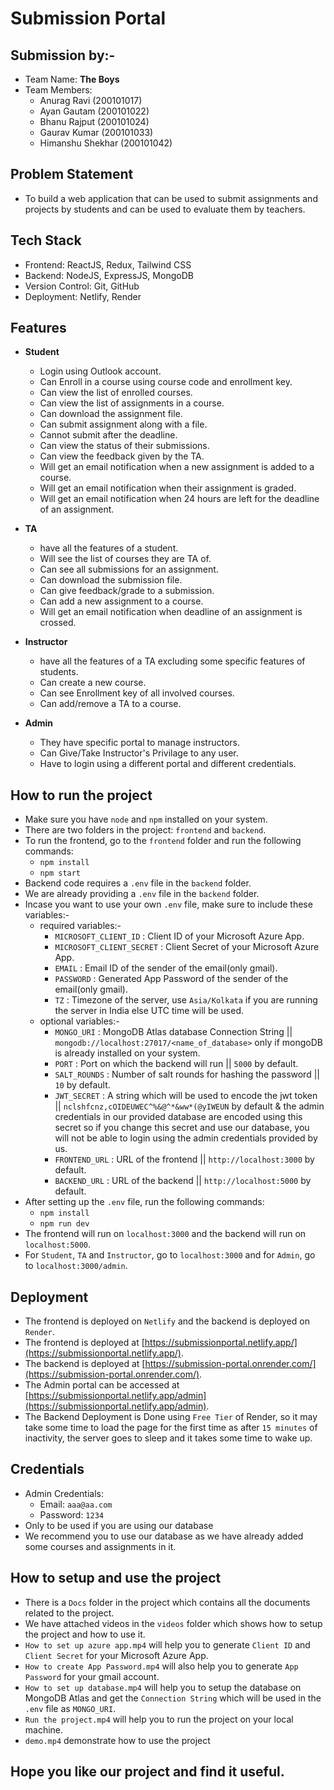 # Submission Portal

## Submission by:- 
- Team Name: **The Boys**
- Team Members: 
  - Anurag Ravi      (200101017)
  - Ayan Gautam      (200101022)
  - Bhanu Rajput     (200101024)
  - Gaurav Kumar     (200101033)
  - Himanshu Shekhar (200101042)

## Problem Statement
- To build a web application that can be used to submit assignments and projects by students and can be used to evaluate them by teachers.

## Tech Stack
- Frontend: ReactJS, Redux, Tailwind CSS
- Backend: NodeJS, ExpressJS, MongoDB
- Version Control: Git, GitHub
- Deployment: Netlify, Render

## Features
- **Student**
  - Login using Outlook account.
  - Can Enroll in a course using course code and enrollment key.
  - Can view the list of enrolled courses.
  - Can view the list of assignments in a course.
  - Can download the assignment file.
  - Can submit assignment along with a file.
  - Cannot submit after the deadline.
  - Can view the status of their submissions.
  - Can view the feedback given by the TA.
  - Will get an email notification when a new assignment is added to a course.
  - Will get an email notification when their assignment is graded.
  - Will get an email notification when 24 hours are left for the deadline of an assignment.

- **TA**
  - have all the features of a student.
  - Will see the list of courses they are TA of.
  - Can see all submissions for an assignment.
  - Can download the submission file.
  - Can give feedback/grade to a submission.
  - Can add a new assignment to a course.
  - Will get an email notification when deadline of an assignment is crossed.

- **Instructor**
  - have all the features of a TA excluding some specific features of students.
  - Can create a new course.
  - Can see Enrollment key of all involved courses.
  - Can add/remove a TA to a course.

- **Admin**
  - They have specific portal to manage instructors.
  - Can Give/Take Instructor's Privilage to any user.
  - Have to login using a different portal and different credentials.

## How to run the project
- Make sure you have `node` and `npm` installed on your system.
- There are two folders in the project: `frontend` and `backend`.
- To run the frontend, go to the `frontend` folder and run the following commands:
  - `npm install`
  - `npm start`
- Backend code requires a `.env` file in the `backend` folder.
- We are already providing a `.env` file in the `backend` folder.
- Incase you want to use your own `.env` file, make sure to include these variables:-
  - required variables:-
    - `MICROSOFT_CLIENT_ID` : Client ID of your Microsoft Azure App.
    - `MICROSOFT_CLIENT_SECRET` : Client Secret of your Microsoft Azure App.
    - `EMAIL` : Email ID of the sender of the email(only gmail).
    - `PASSWORD` : Generated App Password of the sender of the email(only gmail).
    - `TZ` : Timezone of the server, use `Asia/Kolkata` if you are running the server in India else UTC time will be used.
  - optional variables:-
    - `MONGO_URI` : MongoDB Atlas database Connection String || `mongodb://localhost:27017/<name_of_database>` only if mongoDB is already installed on your system.
    - `PORT` : Port on which the backend will run || `5000` by default.
    - `SALT_ROUNDS` : Number of salt rounds for hashing the password || `10` by default.
    - `JWT_SECRET` : A string which will be used to encode the jwt token || `nclshfcnz,cOIDEUWEC^%&@^*&ww*(@yIWEUN` by default & the admin credentials in our provided database are encoded using this secret so if you change this secret and use our database, you will not be able to login using the admin credentials provided by us.
    - `FRONTEND_URL` : URL of the frontend || `http://localhost:3000` by default.
    - `BACKEND_URL` : URL of the backend || `http://localhost:5000` by default.
- After setting up the `.env` file, run the following commands:
    - `npm install`
    - `npm run dev`
- The frontend will run on `localhost:3000` and the backend will run on `localhost:5000`.
- For `Student`, `TA` and `Instructor`, go to `localhost:3000` and for `Admin`, go to `localhost:3000/admin`.

## Deployment
- The frontend is deployed on `Netlify` and the backend is deployed on `Render`.
- The frontend is deployed at [https://submissionportal.netlify.app/](https://submissionportal.netlify.app/).
- The backend is deployed at [https://submission-portal.onrender.com/](https://submission-portal.onrender.com/).
- The Admin portal can be accessed at [https://submissionportal.netlify.app/admin](https://submissionportal.netlify.app/admin).
- The Backend Deployment is Done using `Free Tier` of Render, so it may take some time to load the page for the first time as after `15 minutes` of inactivity, the server goes to sleep and it takes some time to wake up.


## Credentials
- Admin Credentials:
  - Email: `aaa@aa.com`
  - Password: `1234`
- Only to be used if you are using our database
- We recommend you to use our database as we have already added some courses and assignments in it.

## How to setup and use the project
- There is a `Docs` folder in the project which contains all the documents related to the project.
- We have attached videos in the `videos` folder which shows how to setup the project and how to use it.
- `How to set up azure app.mp4` will help you to generate `Client ID` and `Client Secret` for your Microsoft Azure App.
- `How to create App Password.mp4` will also help you to generate `App Password` for your gmail account.
- `How to set up database.mp4` will help you to setup the database on MongoDB Atlas and get the `Connection String` which will be used in the `.env` file as `MONGO_URI`.
- `Run the project.mp4` will help you to run the project on your local machine.
- `demo.mp4` demonstrate how to use the project


## Hope you like our project and find it useful.

